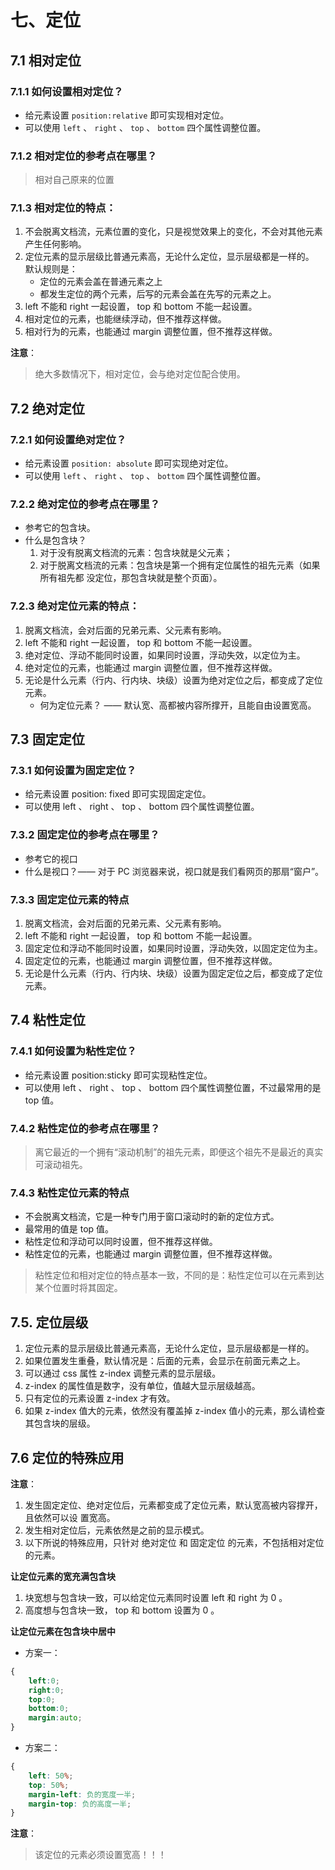 # 七、定位
## 7.1 相对定位 
### 7.1.1 如何设置相对定位？
- 给元素设置 `position:relative` 即可实现相对定位。 
- 可以使用 `left` 、 `right` 、 `top` 、 `bottom` 四个属性调整位置。 
### 7.1.2 相对定位的参考点在哪里？ 
>相对自己原来的位置 
### 7.1.3 相对定位的特点： 
1. 不会脱离文档流，元素位置的变化，只是视觉效果上的变化，不会对其他元素产生任何影响。 
2. 定位元素的显示层级比普通元素高，无论什么定位，显示层级都是一样的。<br>
    默认规则是： 
    - 定位的元素会盖在普通元素之上
    - 都发生定位的两个元素，后写的元素会盖在先写的元素之上。
3. left 不能和 right 一起设置， top 和 bottom 不能一起设置。 
4. 相对定位的元素，也能继续浮动，但不推荐这样做。 
5. 相对行为的元素，也能通过 margin 调整位置，但不推荐这样做。 

**注意**：
>绝大多数情况下，相对定位，会与绝对定位配合使用。

## 7.2 绝对定位 
### 7.2.1 如何设置绝对定位？ 
- 给元素设置 `position: absolute` 即可实现绝对定位。 
- 可以使用 `left` 、 `right` 、 `top` 、 `bottom` 四个属性调整位置。 
### 7.2.2 绝对定位的参考点在哪里？ 
- 参考它的包含块。 
- 什么是包含块？ 
    1. 对于没有脱离文档流的元素：包含块就是父元素； 
    2. 对于脱离文档流的元素：包含块是第一个拥有定位属性的祖先元素（如果所有祖先都 没定位，那包含块就是整个页面）。 
### 7.2.3 绝对定位元素的特点： 
1. 脱离文档流，会对后面的兄弟元素、父元素有影响。 
2. left 不能和 right 一起设置， top 和 bottom 不能一起设置。 
3. 绝对定位、浮动不能同时设置，如果同时设置，浮动失效，以定位为主。 
4. 绝对定位的元素，也能通过 margin 调整位置，但不推荐这样做。 
5. 无论是什么元素（行内、行内块、块级）设置为绝对定位之后，都变成了定位元素。 
    - 何为定位元素？ —— 默认宽、高都被内容所撑开，且能自由设置宽高。

## 7.3 固定定位 
### 7.3.1 如何设置为固定定位？ 
- 给元素设置 position: fixed 即可实现固定定位。 
- 可以使用 left 、 right 、 top 、 bottom 四个属性调整位置。 
### 7.3.2 固定定位的参考点在哪里？ 
- 参考它的视口
- 什么是视口？—— 对于 PC 浏览器来说，视口就是我们看网页的那扇“窗户”。
### 7.3.3 固定定位元素的特点 
1. 脱离文档流，会对后面的兄弟元素、父元素有影响。 
2. left 不能和 right 一起设置， top 和 bottom 不能一起设置。 
3. 固定定位和浮动不能同时设置，如果同时设置，浮动失效，以固定定位为主。
4. 固定定位的元素，也能通过 margin 调整位置，但不推荐这样做。 
5. 无论是什么元素（行内、行内块、块级）设置为固定定位之后，都变成了定位元素。 
    
## 7.4 粘性定位 
### 7.4.1 如何设置为粘性定位？ 
- 给元素设置 position:sticky 即可实现粘性定位。 
- 可以使用 left 、 right 、 top 、 bottom 四个属性调整位置，不过最常用的是 top 值。 
### 7.4.2 粘性定位的参考点在哪里？ 
>离它最近的一个拥有“滚动机制”的祖先元素，即便这个祖先不是最近的真实可滚动祖先。 
### 7.4.3 粘性定位元素的特点 
- 不会脱离文档流，它是一种专门用于窗口滚动时的新的定位方式。 
- 最常用的值是 top 值。 
- 粘性定位和浮动可以同时设置，但不推荐这样做。 
- 粘性定位的元素，也能通过 margin 调整位置，但不推荐这样做。
    
>粘性定位和相对定位的特点基本一致，不同的是：粘性定位可以在元素到达某个位置时将其固定。 
## 7.5. 定位层级 
1. 定位元素的显示层级比普通元素高，无论什么定位，显示层级都是一样的。 
2. 如果位置发生重叠，默认情况是：后面的元素，会显示在前面元素之上。 
3. 可以通过 css 属性 z-index 调整元素的显示层级。 
4. z-index 的属性值是数字，没有单位，值越大显示层级越高。 
5. 只有定位的元素设置 z-index 才有效。 
6. 如果 z-index 值大的元素，依然没有覆盖掉 z-index 值小的元素，那么请检查其包含块的层级。
    
## 7.6 定位的特殊应用
**注意**： 
1. 发生固定定位、绝对定位后，元素都变成了定位元素，默认宽高被内容撑开，且依然可以设 置宽高。 
2. 发生相对定位后，元素依然是之前的显示模式。 
3. 以下所说的特殊应用，只针对 绝对定位 和 固定定位 的元素，不包括相对定位的元素。

**让定位元素的宽充满包含块**

1. 块宽想与包含块一致，可以给定位元素同时设置 left 和 right 为 0 。 
2. 高度想与包含块一致， top 和 bottom 设置为 0 。 

**让定位元素在包含块中居中**
- 方案一：
```css
{
    left:0;
    right:0;
    top:0;
    bottom:0;
    margin:auto;
}
```
- 方案二：
```css
{
    left: 50%;
    top: 50%;
    margin-left: 负的宽度一半;
    margin-top: 负的高度一半;
}
```

**注意**：
>该定位的元素必须设置宽高！！！
